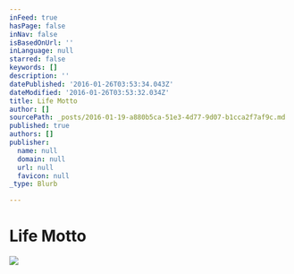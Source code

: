 ```yaml
---
inFeed: true
hasPage: false
inNav: false
isBasedOnUrl: ''
inLanguage: null
starred: false
keywords: []
description: ''
datePublished: '2016-01-26T03:53:34.043Z'
dateModified: '2016-01-26T03:53:32.034Z'
title: Life Motto
author: []
sourcePath: _posts/2016-01-19-a880b5ca-51e3-4d77-9d07-b1cca2f7af9c.md
published: true
authors: []
publisher:
  name: null
  domain: null
  url: null
  favicon: null
_type: Blurb

---
```

# Life Motto
![](https://s3-us-west-2.amazonaws.com/the-grid-img/p/a66196c9f7a2651d1041337aedfa47d210d194ca.jpg)